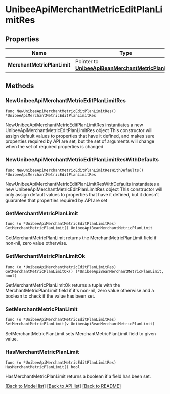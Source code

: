 # UnibeeApiMerchantMetricEditPlanLimitRes

## Properties

Name | Type | Description | Notes
------------ | ------------- | ------------- | -------------
**MerchantMetricPlanLimit** | Pointer to [**UnibeeApiBeanMerchantMetricPlanLimit**](UnibeeApiBeanMerchantMetricPlanLimit.md) |  | [optional] 

## Methods

### NewUnibeeApiMerchantMetricEditPlanLimitRes

`func NewUnibeeApiMerchantMetricEditPlanLimitRes() *UnibeeApiMerchantMetricEditPlanLimitRes`

NewUnibeeApiMerchantMetricEditPlanLimitRes instantiates a new UnibeeApiMerchantMetricEditPlanLimitRes object
This constructor will assign default values to properties that have it defined,
and makes sure properties required by API are set, but the set of arguments
will change when the set of required properties is changed

### NewUnibeeApiMerchantMetricEditPlanLimitResWithDefaults

`func NewUnibeeApiMerchantMetricEditPlanLimitResWithDefaults() *UnibeeApiMerchantMetricEditPlanLimitRes`

NewUnibeeApiMerchantMetricEditPlanLimitResWithDefaults instantiates a new UnibeeApiMerchantMetricEditPlanLimitRes object
This constructor will only assign default values to properties that have it defined,
but it doesn't guarantee that properties required by API are set

### GetMerchantMetricPlanLimit

`func (o *UnibeeApiMerchantMetricEditPlanLimitRes) GetMerchantMetricPlanLimit() UnibeeApiBeanMerchantMetricPlanLimit`

GetMerchantMetricPlanLimit returns the MerchantMetricPlanLimit field if non-nil, zero value otherwise.

### GetMerchantMetricPlanLimitOk

`func (o *UnibeeApiMerchantMetricEditPlanLimitRes) GetMerchantMetricPlanLimitOk() (*UnibeeApiBeanMerchantMetricPlanLimit, bool)`

GetMerchantMetricPlanLimitOk returns a tuple with the MerchantMetricPlanLimit field if it's non-nil, zero value otherwise
and a boolean to check if the value has been set.

### SetMerchantMetricPlanLimit

`func (o *UnibeeApiMerchantMetricEditPlanLimitRes) SetMerchantMetricPlanLimit(v UnibeeApiBeanMerchantMetricPlanLimit)`

SetMerchantMetricPlanLimit sets MerchantMetricPlanLimit field to given value.

### HasMerchantMetricPlanLimit

`func (o *UnibeeApiMerchantMetricEditPlanLimitRes) HasMerchantMetricPlanLimit() bool`

HasMerchantMetricPlanLimit returns a boolean if a field has been set.


[[Back to Model list]](../README.md#documentation-for-models) [[Back to API list]](../README.md#documentation-for-api-endpoints) [[Back to README]](../README.md)


